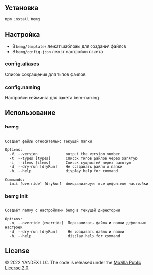 ## Установка

```bash
npm install bemg
```

## Настройка

* В `bemg/templates` лежат шаблоны для создания файлов
* В `bemg/config.json` лежат настройки пакета

### config.aliases
Список сокращений для типов файлов

### config.naming
Настройки нейминга для пакета bem-naming

## Использование
### bemg 

```Usage: bemg bemg [options]

Создаёт файлы относительно текущей папки

Options:
  -V, --version             output the version number
  -t, --types [types]       Список типов файлов через запятую
  -i, --items [items]       Список сущностей через запятую
  -d, --dry-run [dryRun]    Не создавать файлы и папки
  -h, --help                display help for command

Commands:
  init [override] [dryRun]  Инициализирует все дефолтные настройки
```

### bemg init

```Usage: bemg init [options]

Создаёт папку с настройками bemg в текущей директории

Options:
  -o, --override [override]  Перезаписать файлы и папки дефолтных настроек
  -d, --dry-run [dryRun]     Не создавать файлы и папки
  -h, --help                 display help for command
```

## License 

© 2022 YANDEX LLC. The code is released under the [Mozilla Public License 2.0](LICENSE.txt).
